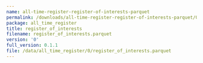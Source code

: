 ```yaml
---
name: all-time-register-register-of-interests-parquet
permalink: /downloads/all-time-register-register-of-interests-parquet/0
package: all_time_register
title: register_of_interests
filename: register_of_interests.parquet
version: '0'
full_version: 0.1.1
file: /data/all_time_register/0/register_of_interests.parquet
---
```

